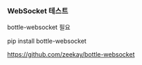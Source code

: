 

### WebSocket 테스트

bottle-websocket 필요

  pip install bottle-websocket

  https://github.com/zeekay/bottle-websocket